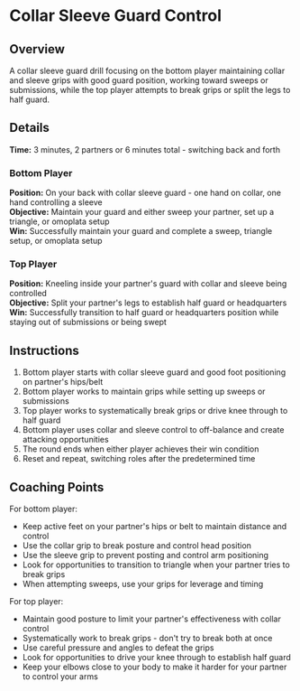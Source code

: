 # Collar Sleeve Guard Control

## Overview
A collar sleeve guard drill focusing on the bottom player maintaining collar and sleeve grips with good guard position, working toward sweeps or submissions, while the top player attempts to break grips or split the legs to half guard.

## Details
**Time:** 3 minutes, 2 partners or 6 minutes total - switching back and forth

### Bottom Player
**Position:** On your back with collar sleeve guard - one hand on collar, one hand controlling a sleeve  
**Objective:** Maintain your guard and either sweep your partner, set up a triangle, or omoplata setup  
**Win:** Successfully maintain your guard and complete a sweep, triangle setup, or omoplata setup

### Top Player
**Position:** Kneeling inside your partner's guard with collar and sleeve being controlled  
**Objective:** Split your partner's legs to establish half guard or headquarters
**Win:** Successfully transition to half guard or headquarters position while staying out of submissions or being swept

## Instructions
1. Bottom player starts with collar sleeve guard and good foot positioning on partner's hips/belt
2. Bottom player works to maintain grips while setting up sweeps or submissions
3. Top player works to systematically break grips or drive knee through to half guard
4. Bottom player uses collar and sleeve control to off-balance and create attacking opportunities
5. The round ends when either player achieves their win condition
6. Reset and repeat, switching roles after the predetermined time

## Coaching Points
For bottom player:
- Keep active feet on your partner's hips or belt to maintain distance and control
- Use the collar grip to break posture and control head position
- Use the sleeve grip to prevent posting and control arm positioning
- Look for opportunities to transition to triangle when your partner tries to break grips
- When attempting sweeps, use your grips for leverage and timing

For top player:
- Maintain good posture to limit your partner's effectiveness with collar control
- Systematically work to break grips - don't try to break both at once
- Use careful pressure and angles to defeat the grips
- Look for opportunities to drive your knee through to establish half guard
- Keep your elbows close to your body to make it harder for your partner to control your arms